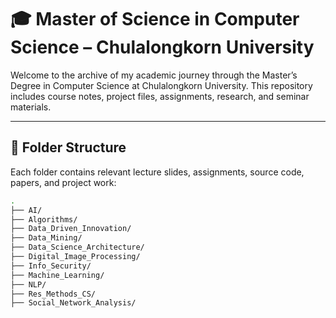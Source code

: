 # 🎓 Master of Science in Computer Science – Chulalongkorn University

Welcome to the archive of my academic journey through the Master’s Degree in Computer Science at Chulalongkorn University. This repository includes course notes, project files, assignments, research, and seminar materials.

---

## 📁 Folder Structure

Each folder contains relevant lecture slides, assignments, source code, papers, and project work:

```bash
.
├── AI/
├── Algorithms/
├── Data_Driven_Innovation/
├── Data_Mining/
├── Data_Science_Architecture/
├── Digital_Image_Processing/
├── Info_Security/
├── Machine_Learning/
├── NLP/
├── Res_Methods_CS/
├── Social_Network_Analysis/
